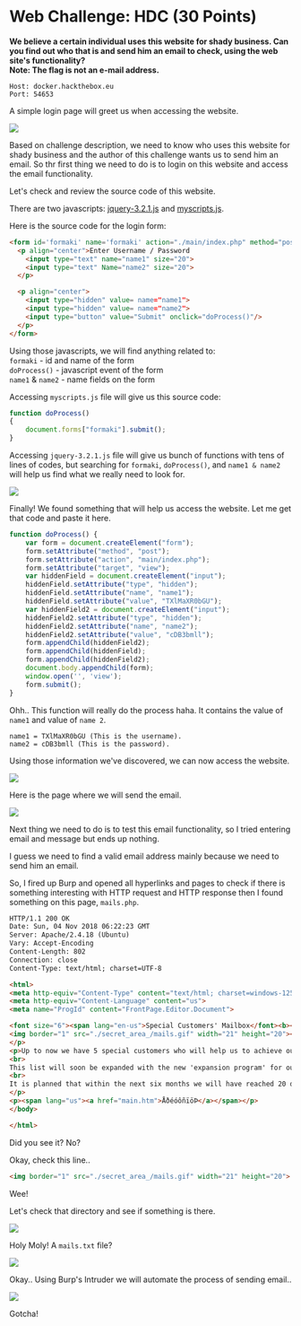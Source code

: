 # Web Challenge: HDC (30 Points)

**We believe a certain individual uses this website for shady business. Can you find out who that is and send him an email to check, using the web site's functionality?**
<br>**Note: The flag is not an e-mail address.**

```
Host: docker.hackthebox.eu
Port: 54653
```

A simple login page will greet us when accessing the website.

<img src="hdc-index.png">

Based on challenge description, we need to know who uses this website for shady business and the author of this challenge wants us to send him an email. So thr first thing we need to do is to login on this website and access the email functionality.

Let's check and review the source code of this website.

There are two javascripts: [jquery-3.2.1.js](http://docker.hackthebox.eu:54653/jquery-3.2.1.js) and [myscripts.js](http://docker.hackthebox.eu:54653/myscripts.js).

Here is the source code for the login form:

```HTML
<form id='formaki' name='formaki' action="./main/index.php" method="post">
  <p align="center">Enter Username / Password
    <input type="text" name="name1" size="20">
    <input type="text" Name="name2" size="20">
  </p>

  <p align="center">
    <input type="hidden" value= name="name1">
    <input type="hidden" value= name="name2">
    <input type="button" value="Submit" onclick="doProcess()"/>
  </p>
</form>
```

Using those javascripts, we will find anything related to: <br>
`formaki` - id and name of the form <br>
`doProcess()` - javascript event of the form <br>
`name1` & `name2` - name fields on the form <br>

Accessing `myscripts.js` file will give us this source code:

```javascript
function doProcess()
{
	document.forms["formaki"].submit();
}
```

Accessing `jquery-3.2.1.js` file will give us bunch of functions with tens of lines of codes, but searching for `formaki`, `doProcess()`, and `name1 & name2` will help us find what we really need to look for.

<img src="do-process.png">

Finally! We found something that will help us access the website. Let me get that code and paste it here.

```javascript
function doProcess() {
    var form = document.createElement("form");
    form.setAttribute("method", "post");
    form.setAttribute("action", "main/index.php");
    form.setAttribute("target", "view");
    var hiddenField = document.createElement("input");
    hiddenField.setAttribute("type", "hidden");
    hiddenField.setAttribute("name", "name1");
    hiddenField.setAttribute("value", "TXlMaXR0bGU");
    var hiddenField2 = document.createElement("input");
    hiddenField2.setAttribute("type", "hidden");
    hiddenField2.setAttribute("name", "name2");
    hiddenField2.setAttribute("value", "cDB3bmll");
    form.appendChild(hiddenField2);
    form.appendChild(hiddenField);
    form.appendChild(hiddenField2);
    document.body.appendChild(form);
    window.open('', 'view');
    form.submit();
}
```

Ohh.. This function will really do the process haha. It contains the value of `name1` and value of `name 2`.

```
name1 = TXlMaXR0bGU (This is the username).
name2 = cDB3bmll (This is the password).
```

Using those information we've discovered, we can now access the website.

<img src="hdc-website.png">

Here is the page where we will send the email.

<img src="hdc-email.png">

Next thing we need to do is to test this email functionality, so I tried entering email and message but ends up nothing.

I guess we need to find a valid email address mainly because we need to send him an email. 

So, I fired up Burp and opened all hyperlinks and pages to check if there is something interesting with HTTP request and HTTP response then I found something on this page, `mails.php`.

```html
HTTP/1.1 200 OK
Date: Sun, 04 Nov 2018 06:22:23 GMT
Server: Apache/2.4.18 (Ubuntu)
Vary: Accept-Encoding
Content-Length: 802
Connection: close
Content-Type: text/html; charset=UTF-8

<html>
<meta http-equiv="Content-Type" content="text/html; charset=windows-1253">
<meta http-equiv="Content-Language" content="us">
<meta name="ProgId" content="FrontPage.Editor.Document">

<font size="6"><span lang="en-us">Special Customers' Mailbox</font><b><font size="6">&nbsp;&nbsp;&nbsp; </font></b><body>
<img border="1" src="./secret_area_/mails.gif" width="21" height="20"></body><hr><p><body>
</p>
<p>Up to now we have 5 special customers who will help us to achieve our goals.<br>
<br>
This list will soon be expanded with the new 'expansion program' for our corporate goals.<br>
<br>
It is planned that within the next six months we will have reached 20 dedicated Special Customers.<br>
</p>
<p><span lang="us"><a href="main.htm">ÅðéóôñïöÞ</a></span></p>
</body>

</html>
```

Did you see it? No?

Okay, check this line..
```html
<img border="1" src="./secret_area_/mails.gif" width="21" height="20">
```

Wee!

Let's check that directory and see if something is there.

<img src="hdc-directory.png">

Holy Moly! A `mails.txt` file?

<img src="hdc-emails.png">

Okay.. Using Burp's Intruder we will automate the process of sending email..

<img src="hdc-flag.png">

Gotcha!
